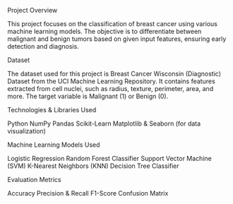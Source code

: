 Project Overview

This project focuses on the classification of breast cancer using various machine learning models. The objective is to differentiate between malignant and benign tumors based on given input features, ensuring early detection and diagnosis.

Dataset

The dataset used for this project is Breast Cancer Wisconsin (Diagnostic) Dataset from the UCI Machine Learning Repository.
It contains features extracted from cell nuclei, such as radius, texture, perimeter, area, and more.
The target variable is Malignant (1) or Benign (0).

Technologies & Libraries Used

Python 
NumPy
Pandas
Scikit-Learn
Matplotlib & Seaborn (for data visualization)

Machine Learning Models Used

Logistic Regression
Random Forest Classifier
Support Vector Machine (SVM)
K-Nearest Neighbors (KNN)
Decision Tree Classifier

Evaluation Metrics

Accuracy
Precision & Recall
F1-Score
Confusion Matrix




